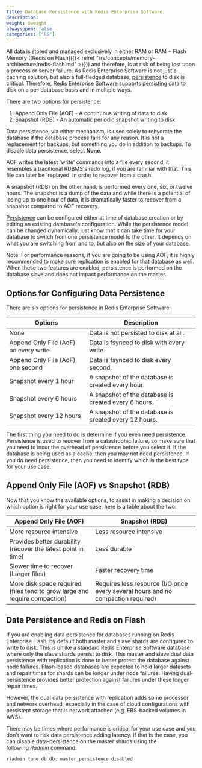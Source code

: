 ```yaml
---
Title: Database Persistence with Redis Enterprise Software
description:
weight: $weight
alwaysopen: false
categories: ["RS"]
---
```

All data is stored and managed exclusively in either RAM or RAM + Flash
Memory ([Redis on
Flash]({{< relref "/rs/concepts/memory-architecture/redis-flash.md" >}}))
and therefore, is at risk of being lost upon a process or server
failure. As Redis Enterprise Software is not
just a caching solution, but also a full-fledged database,
[persistence](https://redislabs.com/redis-enterprise/technology/durable-redis-2/) to disk
is critical. Therefore, Redis Enterprise Software supports persisting
data to disk on a per-database basis and in multiple ways.

There are two options for persistence:

1. Append Only File (AOF) - A continuous writing of data to disk
1. Snapshot (RDB) - An automatic periodic snapshot writing to disk

Data persistence, via either mechanism, is used solely to rehydrate the
database if the database process fails for any reason. It is not a
replacement for backups, but something you do in addition to backups.
To disable data persistence, select **None**.

AOF writes the latest 'write' commands into a file every second, it 
resembles a traditional RDBMS's redo log, if you are familiar with that. 
This file can later be 'replayed' in order to recover from a crash.

A snapshot (RDB) on the other hand, is performed every one, six, or twelve
hours. The snapshot is a dump of the data and while there is a potential
of losing up to one hour of data, it is dramatically faster to recover
from a snapshot compared to AOF recovery.

[Persistence](https://redislabs.com/redis-enterprise/technology/durable-redis-2/) can be
configured either at time of database creation or by editing an existing
database's configuration. While the persistence model can be changed
dynamically, just know that it can take time for your database to switch
from one persistence model to the other. It depends on what you are
switching from and to, but also on the size of your database.

Note: For performance reasons, if you are going to be using AOF, it is
highly recommended to make sure replication is enabled for that database
as well. When these two features are enabled, persistence is
performed on the database slave and does not impact performance on the master.

## Options for Configuring Data Persistence

There are six options for persistence in Redis Enterprise Software:

|  **Options** | **Description** |
|  ------ | ------ |
|  None | Data is not persisted to disk at all. |
|  Append Only File (AoF) on every write | Data is fsynced to disk with every write. |
|  Append Only File (AoF) one second | Data is fsynced to disk every second. |
|  Snapshot every 1 hour | A snapshot of the database is created every hour. |
|  Snapshot every 6 hours | A snapshot of the database is created every 6 hours. |
|  Snapshot every 12 hours | A snapshot of the database is created every 12 hours. |

The first thing you need to do is determine if you even need
persistence. Persistence is used to recover from a catastrophic failure,
so make sure that you need to incur the overhead of persistence before
you select it. If the database is being used as a cache, then you may
not need persistence. If you do need persistence, then you need to
identify which is the best type for your use case.

## Append Only File (AOF) vs Snapshot (RDB)

Now that you know the available options, to assist in making a decision
on which option is right for your use case, here is a table about the
two:

|  **Append Only File (AOF)** | **Snapshot (RDB)** |
|------------|-----------------|
|  More resource intensive | Less resource intensive |
|  Provides better durability (recover the latest point in time) | Less durable |
|  Slower time to recover (Larger files) | Faster recovery time |
|  More disk space required (files tend to grow large and require compaction) | Requires less resource (I/O once every several hours and no compaction required) |

## Data Persistence and Redis on Flash

If you are enabling data persistence for databases running on Redis
Enterprise Flash, by default both master and slave shards are
configured to write to disk. This is unlike a standard Redis Enterprise
Software database where only the slave shards persist to disk. This
master and slave dual data persistence with replication is done to
better protect the database against node failures. Flash-based databases
are expected to hold larger datasets and repair times for shards can
be longer under node failures. Having dual-persistence provides better
protection against failures under these longer repair times.

However, the dual data persistence with replication adds some processor
and network overhead, especially in the case of cloud configurations
with persistent storage that is network attached (e.g. EBS-backed
volumes in AWS).

There may be times where performance is critical for your use case and
you don't want to risk data persistence adding latency. If that is the
case, you can disable data-persistence on the master shards using the
following *rladmin* command:

```sh
rladmin tune db db: master_persistence disabled
```

